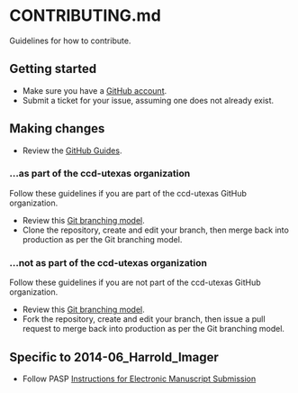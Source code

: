 # CONTRIBUTING.md

Guidelines for how to contribute.

## Getting started

- Make sure you have a [GitHub account](https://github.com/signup/free).
- Submit a ticket for your issue, assuming one does not already exist.

## Making changes

- Review the [GitHub Guides](https://guides.github.com/).

### ...as part of the ccd-utexas organization

Follow these guidelines if you are part of the ccd-utexas GitHub organization.

- Review this [Git branching model](http://nvie.com/posts/a-successful-git-branching-model/). 
- Clone the repository, create and edit your branch, then merge back into production as per the Git branching model.

### ...not as part of the ccd-utexas organization

Follow these guidelines if you are not part of the ccd-utexas GitHub organization.

- Review this [Git branching model](http://nvie.com/posts/a-successful-git-branching-model/).
- Fork the repository, create and edit your branch, then issue a pull request to merge back into production as per the Git branching model.

## Specific to 2014-06_Harrold_Imager

- Follow PASP [Instructions for Electronic Manuscript Submission](http://www.press.uchicago.edu/journals/pasp/elec_submit.html?journal=pasp)
